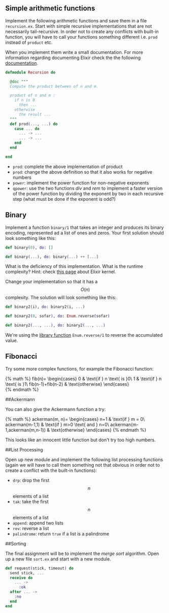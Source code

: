 ## Simple arithmetic functions

Implement the following arithmetic functions and save them in a file `recursion.ex`. Start with simple recursive implementations that are not necessarily tail-recursive. In order not to create any conflicts with built-in function, you will have to call your functions something different i.e. `prod` instead of `product` etc.

When you implement them write a small documentation. For more information regarding documenting Elixir check the the following [documentation](https://hexdocs.pm/elixir/writing-documentation.html).

```Elixir
defmodule Recursion do

  @doc """
  Compute the product between of n and m.

  product of n and m :
    if n is 0
      then ...
    otherwise
      the result ...
  """
  def prod(..., ...) do
    case ... do
      ... -> ...
      ... -> ...
    end
  end

end
```

* `prod`: complete the above implementation of product
* `prod`: change the above definition so that it also works for negative numbers
* `power`: implement the power function for non-negative exponents
* `qpower`: use the two functions _div_ and _rem_ to implement a faster version of the power function by dividing the exponent by two in each recursive step \(what must be done if the exponent is odd?\)

## Binary

Implement a function `binary/1` that takes an integer and produces its binary encoding, represented ad a list of ones and zeros. Your first solution should look something like this:

```Elixir
def binary(0), do: []

def binary(...), do: binary(...) ++ [...]
```

What is the deficiency of this implementation. What is the runtime complexity? Hint: check [this page](https://hexdocs.pm/elixir/Kernel.html#++/2) about Elixir kernel. 

Change your implementation so that it has a $$O(n)$$ complexity. The solution will look something like this:

```Elixir
def binary2(i), do: binary2(i, ...)

def binary2(0, sofar), do: Enum.reverse(sofar)

def binary2(..., ...), do: binary2(..., ...)
```

We're using the [library function](https://hexdocs.pm/elixir/Enum.html#reverse/1) `Enum.reverse/1` to reverse the accumulated value.

## Fibonacci

Try some more complex functions, for example the Fibonacci function:

{% math %}
fib(n)=
    \begin{cases}
    0 & \text{if } n \text{ is }0\\
    1 & \text{if } n \text{ is }1\\
    fib(n-1)+fib(n-2) & \text{otherwise}
    \end{cases}  
{% endmath %}

##Ackermann

You can also give the Ackermann function a try:

{% math %}
ackerman(m, n)=
    \begin{cases}
    n+1 & \text{if } m = 0\\
    ackerman(m-1,1) & \text{if } m>0 \text{ and } n=0\\
    ackerman(m-1,ackerman(m,n-1)) & \text{otherwise}
    \end{cases}
{% endmath %}

This looks like an innocent little function but don't try too high numbers.

##List Processing

Open up new module and implement the following list processing functions (again we will have to call them something not that obvious in order not to create a conflict with the built-in functions):

* `drp`: drop the first $$n$$ elements of a list
* `tak`: take the first $$n$$ elements of a list
* `append`: append two lists
* `rev`: reverse a list
* `palindrome`: return `true` if a list is a palindrome

##Sorting

The final assignment will be to implement the *merge sort* algorithm. Open up a new file `sort.ex` and start with a new module.

```elixir
def request(stick, timeout) do
  send stick, ...
  receive do
    ... -> 
      :ok
  after ... -> 
    :no
  end
end
```